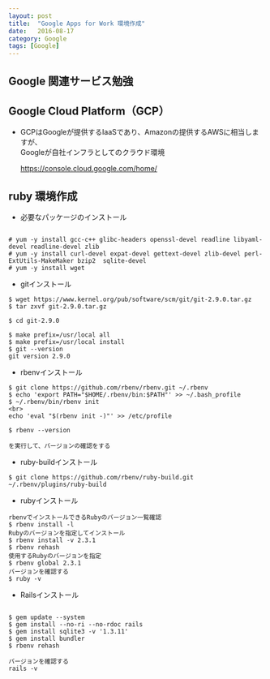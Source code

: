 ```yaml
---
layout: post
title:  "Google Apps for Work 環境作成"
date:   2016-08-17
category: Google
tags: [Google]
---
```


## Google 関連サービス勉強
   
## Google Cloud Platform（GCP）

- GCPはGoogleが提供するIaaSであり、Amazonの提供するAWSに相当しますが、<br>
  Googleが自社インフラとしてのクラウド環境
  
  https://console.cloud.google.com/home/
  
## ruby 環境作成

- 必要なパッケージのインストール

~~~

# yum -y install gcc-c++ glibc-headers openssl-devel readline libyaml-devel readline-devel zlib 
# yum -y install curl-devel expat-devel gettext-devel zlib-devel perl-ExtUtils-MakeMaker bzip2  sqlite-devel
# yum -y install wget
~~~~


- gitインストール

~~~
$ wget https://www.kernel.org/pub/software/scm/git/git-2.9.0.tar.gz
$ tar zxvf git-2.9.0.tar.gz

$ cd git-2.9.0

$ make prefix=/usr/local all
$ make prefix=/usr/local install
$ git --version
git version 2.9.0
~~~

- rbenvインストール

~~~
$ git clone https://github.com/rbenv/rbenv.git ~/.rbenv
$ echo 'export PATH="$HOME/.rbenv/bin:$PATH"' >> ~/.bash_profile
$ ~/.rbenv/bin/rbenv init 
<br>
echo 'eval "$(rbenv init -)"' >> /etc/profile

$ rbenv --version

を実行して、バージョンの確認をする   
~~~

- ruby-buildインストール

~~~
$ git clone https://github.com/rbenv/ruby-build.git ~/.rbenv/plugins/ruby-build  

~~~

-  rubyインストール

~~~
rbenvでインストールできるRubyのバージョン一覧確認
$ rbenv install -l
Rubyのバージョンを指定してインストール
$ rbenv install -v 2.3.1
$ rbenv rehash
使用するRubyのバージョンを指定
$ rbenv global 2.3.1
バージョンを確認する
$ ruby -v
~~~

-  Railsインストール

~~~

$ gem update --system
$ gem install --no-ri --no-rdoc rails
$ gem install sqlite3 -v '1.3.11'
$ gem install bundler
$ rbenv rehash

~~~
~~~
バージョンを確認する
rails -v
~~~
